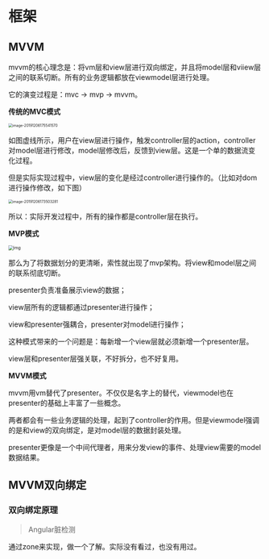 # 框架

## MVVM

mvvm的核心理念是：将vm层和view层进行双向绑定，并且将model层和viiew层之间的联系切断。所有的业务逻辑都放在viewmodel层进行处理。

它的演变过程是：mvc -> mvp -> mvvm。



**传统的MVC模式**

<img src="https://ipic-coda.oss-cn-beijing.aliyuncs.com/2020-03-10-131118.jpg" alt="image-20191206175541570" style="zoom:50%;" />

如图虚线所示，用户在view层进行操作，触发controller层的action，controller对model层进行修改，model层修改后，反馈到view层。这是一个单的数据流变化过程。

但是实际实现过程中，view层的变化是经过controller进行操作的。（比如对dom进行操作修改，如下图）



<img src="https://ipic-coda.oss-cn-beijing.aliyuncs.com/2020-03-10-131124.jpg" alt="image-20191206173503281" style="zoom:50%;" />

所以：实际开发过程中，所有的操作都是controller层在执行。



**MVP模式**

<img src="https://ipic-coda.oss-cn-beijing.aliyuncs.com/2020-03-10-125941.png" alt="img" style="zoom:60%;" />

那么为了将数据划分的更清晰，索性就出现了mvp架构。将view和model层之间的联系彻底切断。

presenter负责准备展示view的数据；

view层所有的逻辑都通过presenter进行操作；

view和presenter强耦合，presenter对model进行操作；

这种模式带来的一个问题是：每新增一个view层就必须新增一个presenter层。

view层和presenter层强关联，不好拆分，也不好复用。



**MVVM模式**

mvvm用vm替代了presenter。不仅仅是名字上的替代，viewmodel也在presenter的基础上丰富了一些概念。

两者都会有一些业务逻辑的处理，起到了controller的作用。但是viewmodel强调的是和view的双向绑定，是对model层的数据封装处理。

presenter更像是一个中间代理者，用来分发view的事件、处理view需要的model数据结果。





## MVVM双向绑定

### 双向绑定原理

> Angular脏检测

通过zone来实现，做一个了解。实际没有看过，也没有用过。

